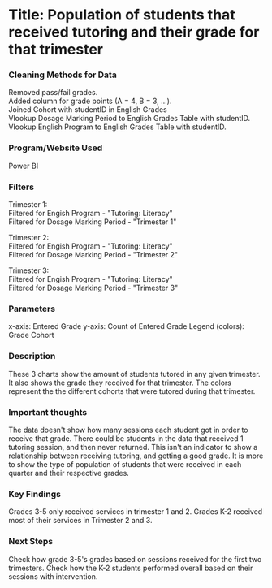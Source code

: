 # Title: Population of students that received tutoring and their grade for that trimester

### Cleaning Methods for Data

Removed pass/fail grades.  
Added column for grade points (A = 4, B = 3, ...).  
Joined Cohort with studentID in English Grades  
Vlookup Dosage Marking Period to English Grades Table with studentID.  
Vlookup English Program to English Grades Table with studentID.  

### Program/Website Used

Power BI

### Filters

Trimester 1:  
Filtered for Engish Program - "Tutoring: Literacy"  
Filtered for Dosage Marking Period - "Trimester 1"  

Trimester 2:  
Filtered for Engish Program - "Tutoring: Literacy"  
Filtered for Dosage Marking Period - "Trimester 2"  

Trimester 3:  
Filtered for Engish Program - "Tutoring: Literacy"  
Filtered for Dosage Marking Period - "Trimester 3"  

### Parameters

x-axis: Entered Grade
y-axis: Count of Entered Grade
Legend (colors): Grade Cohort

### Description

These 3 charts show the amount of students tutored in any given trimester. It also shows the grade they received for that trimester. The colors represent the the different cohorts that were tutored during that trimester.

### Important thoughts

The data doesn't show how many sessions each student got in order to receive that grade. There could be students in the data that received 1 tutoring session, and then never returned. This isn't an indicator to show a relationship between receiving tutoring, and getting a good grade. It is more to show the type of population of students that were received in each quarter and their respective grades.

### Key Findings

Grades 3-5 only received services in trimester 1 and 2.
Grades K-2 received most of their services in Trimester 2 and 3.

### Next Steps

Check how grade 3-5's grades based on sessions received for the first two trimesters.
Check how the K-2 students performed overall based on their sessions with intervention.